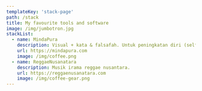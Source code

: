 ```yaml
---
templateKey: 'stack-page'
path: /stack
title: My favourite tools and software
image: /img/jumbotron.jpg
stackList:
  - name: MindaPura
    description: Visual + kata & falsafah. Untuk peningkatan diri (self improvement), bersama.
    url: https://mindapura.com
    image: /img/coffee.png
  - name: ReggaeNusanatara
    description: Musik irama reggae nusantara.
    url: https://reggaenusanatara.com
    image: /img/coffee-gear.png
---
```

